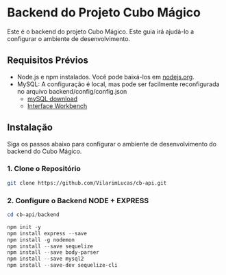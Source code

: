 # Backend do Projeto Cubo Mágico

Este é o backend do projeto Cubo Mágico. Este guia irá ajudá-lo a configurar o ambiente de desenvolvimento.

## Requisitos Prévios

- Node.js e npm instalados. Você pode baixá-los em [nodejs.org](https://nodejs.org/).
- MySQL: A configuração é local, mas pode ser facilmente reconfigurada no arquivo backend/config/config.json
    - [mySQL download](https://dev.mysql.com/downloads/installer/)
    - [Interface Workbench](https://dev.mysql.com/downloads/workbench/)
    
## Instalação

Siga os passos abaixo para configurar o ambiente de desenvolvimento do backend do Cubo Mágico.

### 1. Clone o Repositório


```bash
git clone https://github.com/VilarimLucas/cb-api.git
```
### 2. Configure o Backend NODE + EXPRESS
```powershell
cd cb-api/backend

npm init -y
npm install express --save
npm install -g nodemon
npm install --save sequelize
npm install --save body-parser
npm install --save mysql2
npm install --save-dev sequelize-cli
```




